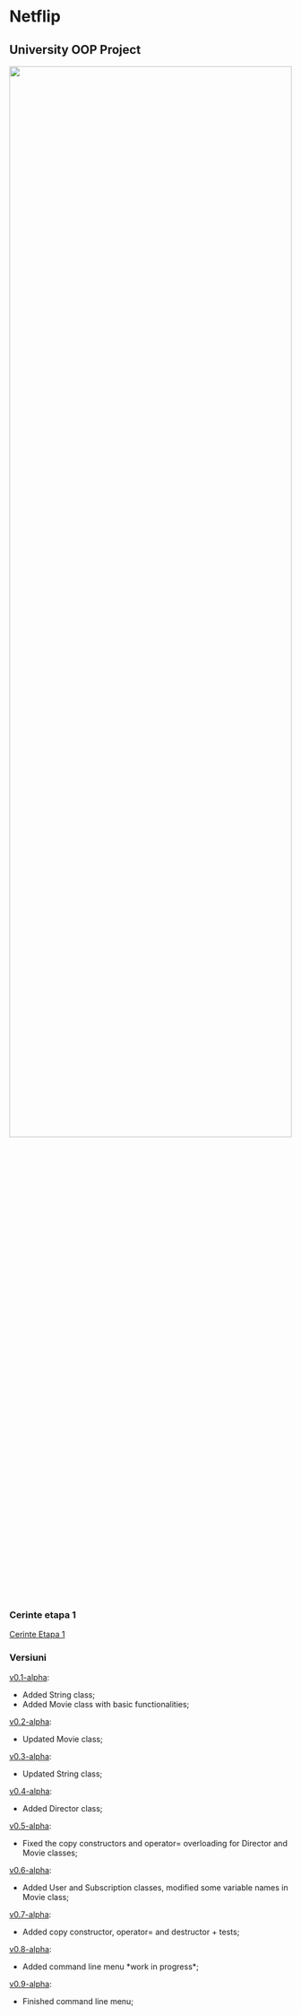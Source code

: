 # Netflip
## University OOP Project

<img src="https://user-images.githubusercontent.com/83332450/225131324-68d665ae-befa-48e3-9db4-891c9ced8b7c.png" width=100% height=70%>

### Cerinte etapa 1
[Cerinte Etapa 1](Cerinte1.md)


### Versiuni

[v0.1-alpha](https://github.com/flawreen/Netflip/releases/tag/v0.1-alpha):
- Added String class;
- Added Movie class with basic functionalities;

[v0.2-alpha](https://github.com/flawreen/Netflip/releases/tag/v0.2-alpha):
- Updated Movie class;

[v0.3-alpha](https://github.com/flawreen/Netflip/releases/tag/v0.3-alpha):
- Updated String class;

[v0.4-alpha](https://github.com/flawreen/Netflip/releases/tag/v0.4-alpha):
- Added Director class;

[v0.5-alpha](https://github.com/flawreen/Netflip/releases/tag/v0.5-alpha):
- Fixed the copy constructors and operator= overloading for Director and Movie classes;

[v0.6-alpha](https://github.com/flawreen/Netflip/releases/tag/v0.6-alpha):
- Added User and Subscription classes, modified some variable names in Movie class;

[v0.7-alpha](https://github.com/flawreen/Netflip/releases/tag/v0.7-alpha):
- Added copy constructor, operator= and destructor + tests;

[v0.8-alpha](https://github.com/flawreen/Netflip/releases/tag/v0.8-alpha):
- Added command line menu \*work in progress\*;

[v0.9-alpha](https://github.com/flawreen/Netflip/releases/tag/v0.9-alpha):
- Finished command line menu;
